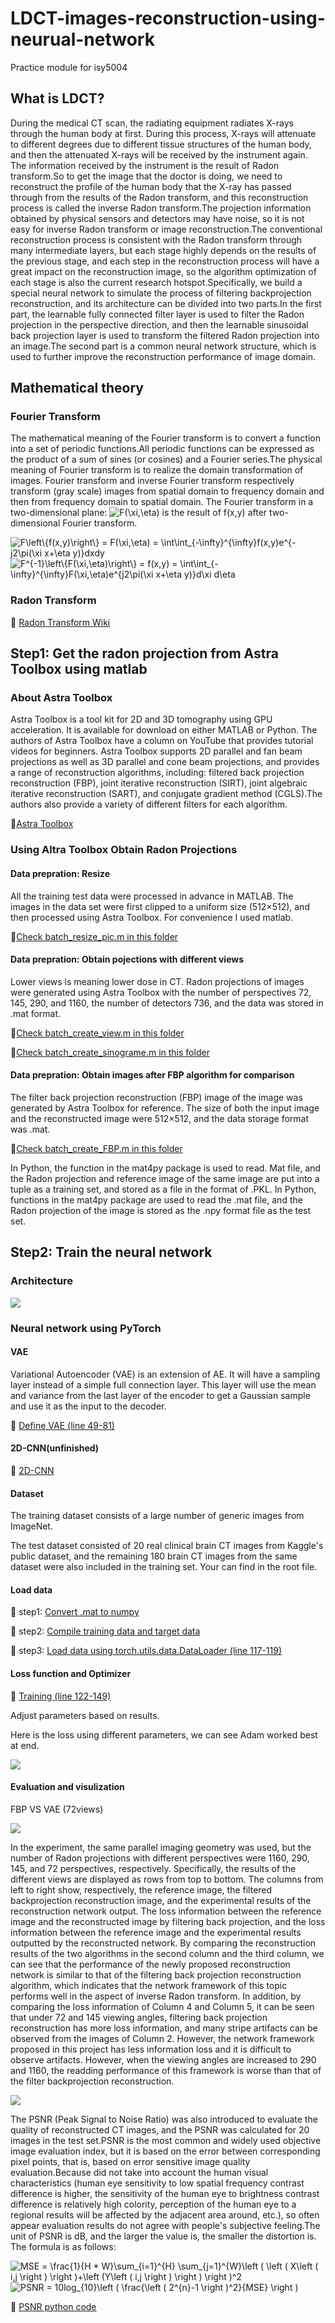# LDCT-images-reconstruction-using-neurual-network
Practice module for isy5004

## What is LDCT?
During the medical CT scan, the radiating equipment radiates X-rays through the human body at first. During this process, X-rays will attenuate to different degrees due to different tissue structures of the human body, and then the attenuated X-rays will be received by the instrument again. The information received by the instrument is the result of Radon transform.So to get the image that the doctor is doing, we need to reconstruct the profile of the human body that the X-ray has passed through from the results of the Radon transform, and this reconstruction process is called the inverse Radon transform.The projection information obtained by physical sensors and detectors may have noise, so it is not easy for inverse Radon transform or image reconstruction.The conventional reconstruction process is consistent with the Radon transform through many intermediate layers, but each stage highly depends on the results of the previous stage, and each step in the reconstruction process will have a great impact on the reconstruction image, so the algorithm optimization of each stage is also the current research hotspot.Specifically, we build a special neural network to simulate the process of filtering backprojection reconstruction, and its architecture can be divided into two parts.In the first part, the learnable fully connected filter layer is used to filter the Radon projection in the perspective direction, and then the learnable sinusoidal back projection layer is used to transform the filtered Radon projection into an image.The second part is a common neural network structure, which is used to further improve the reconstruction performance of image domain.

## Mathematical theory
### Fourier Transform
The mathematical meaning of the Fourier transform is to convert a function into a set of periodic functions.All periodic functions can be expressed as the product of a sum of sines (or cosines) and a Fourier series.The physical meaning of Fourier transform is to realize the domain transformation of images. Fourier transform and inverse Fourier transform respectively transform (gray scale) images from spatial domain to frequency domain and then from frequency domain to spatial domain.
The Fourier transform in a two-dimensional plane:
<img src="https://latex.codecogs.com/png.image?\dpi{110}&space;F(\xi,\eta)" title="F(\xi,\eta)" /> is the result of f(x,y) after two-dimensional Fourier transform.

<img src="https://latex.codecogs.com/png.image?\dpi{110}&space;F\left\{f(x,y)\right\}&space;&space;=&space;F(\xi,\eta)&space;=&space;\int\int_{-\infty}^{\infty}f(x,y)e^{-j2\pi(\xi&space;x&plus;\eta&space;y)}dxdy" title="F\left\{f(x,y)\right\} = F(\xi,\eta) = \int\int_{-\infty}^{\infty}f(x,y)e^{-j2\pi(\xi x+\eta y)}dxdy" />

<img src="https://latex.codecogs.com/png.image?\dpi{110}&space;F^{-1}\left\{F(\xi,\eta)\right\}&space;&space;=&space;f(x,y)&space;=&space;\int\int_{-\infty}^{\infty}F(\xi,\eta)e^{j2\pi(\xi&space;x&plus;\eta&space;y)}d\xi&space;d\eta" title="F^{-1}\left\{F(\xi,\eta)\right\} = f(x,y) = \int\int_{-\infty}^{\infty}F(\xi,\eta)e^{j2\pi(\xi x+\eta y)}d\xi d\eta" />

### Radon Transform

🚀 [Radon Transform Wiki](https://en.wikipedia.org/wiki/Radon_transform)


## Step1: Get the radon projection from Astra Toolbox using matlab
### About Astra Toolbox
Astra Toolbox is a tool kit for 2D and 3D tomography using GPU acceleration. It is available for download on either MATLAB or Python. The authors of Astra Toolbox have a column on YouTube that provides tutorial videos for beginners.
Astra Toolbox supports 2D parallel and fan beam projections as well as 3D parallel and cone beam projections, and provides a range of reconstruction algorithms, including: filtered back projection reconstruction (FBP), joint iterative reconstruction (SIRT), joint algebraic iterative reconstruction (SART), and conjugate gradient method (CGLS).The authors also provide a variety of different filters for each algorithm.

:rocket:[Astra Toolbox](https://www.youtube.com/channel/UCcnUlWuFeS9miMR_o8-6v3w/videos)
### Using Altra Toolbox Obtain Radon Projections

#### Data prepration: Resize
All the training test data were processed in advance in MATLAB. The images in the data set were first clipped to a uniform size (512×512), and then processed using Astra Toolbox. For convenience I used matlab.

:rocket:[Check batch_resize_pic.m in this folder](https://github.com/kiwoopu-yc/LDCT-images-reconstruction-using-neurual-network/tree/main/Astra)

#### Data prepration: Obtain pojections with different views
Lower views is meaning lower dose in CT.
Radon projections of images were generated using Astra Toolbox with the number of perspectives 72, 145, 290, and 1160, the number of detectors 736, and the data was stored in .mat format.

:rocket:[Check batch_create_view.m in this folder](https://github.com/kiwoopu-yc/LDCT-images-reconstruction-using-neurual-network/tree/main/Astra)

:rocket:[Check batch_create_sinograme.m in this folder](https://github.com/kiwoopu-yc/LDCT-images-reconstruction-using-neurual-network/tree/main/Astra)

#### Data prepration: Obtain images after FBP algorithm for comparison
The filter back projection reconstruction (FBP) image of the image was generated by Astra Toolbox for reference. The size of both the input image and the reconstructed image were 512×512, and the data storage format was .mat.

:rocket:[Check batch_create_FBP.m in this folder](https://github.com/kiwoopu-yc/LDCT-images-reconstruction-using-neurual-network/tree/main/Astra)

In Python, the function in the mat4py package is used to read. Mat file, and the Radon projection and reference image of the same image are put into a tuple as a training set, and stored as a file in the format of .PKL.
In Python, functions in the mat4py package are used to read the .mat file, and the Radon projection of the image is stored as the .npy format file as the test set.

## Step2: Train the neural network

### Architecture

<div style="align: center">
<img src="https://github.com/kiwoopu-yc/LDCT-images-reconstruction-using-neurual-network/blob/main/Pics/archi.jpg"/>
</div>

### Neural network using PyTorch

#### VAE

Variational Autoencoder (VAE) is an extension of AE. It will have a sampling layer instead of a simple full connection layer. This layer will use the mean and variance from the last layer of the encoder to get a Gaussian sample and use it as the input to the decoder. 

:rocket: [Define VAE (line 49-81)](https://github.com/kiwoopu-yc/LDCT-images-reconstruction-using-neurual-network/blob/main/Model/VAE.py)

#### 2D-CNN(unfinished)

:rocket: [2D-CNN](https://github.com/kiwoopu-yc/LDCT-images-reconstruction-using-neurual-network/blob/main/Model/2dcnn(unfinished).py)

#### Dataset
The training dataset consists of a large number of generic images from ImageNet.

The test dataset consisted of 20 real clinical brain CT images from Kaggle's public dataset, and the remaining 180 brain CT images from the same dataset were also included in the training set. Your can find in the root file. 

#### Load data

:rocket: step1: [Convert .mat to numpy](https://github.com/kiwoopu-yc/LDCT-images-reconstruction-using-neurual-network/blob/main/Model/mat2np.py)

:rocket: step2: [Compile training data and target data](https://github.com/kiwoopu-yc/LDCT-images-reconstruction-using-neurual-network/blob/main/Model/2npyconnect.py)

:rocket: step3: [Load data using torch.utils.data.DataLoader (line 117-119)](https://github.com/kiwoopu-yc/LDCT-images-reconstruction-using-neurual-network/blob/main/Model/VAE.py)

#### Loss function and Optimizer


:rocket: [Training (line 122-149)](https://github.com/kiwoopu-yc/LDCT-images-reconstruction-using-neurual-network/blob/main/Model/VAE.py)


Adjust parameters based on results.

Here is the loss using different parameters, we can see Adam worked best at end.
<div style="align: center">
<img src="https://github.com/kiwoopu-yc/LDCT-images-reconstruction-using-neurual-network/blob/main/Pics/optimizers.jpg"/>
</div>

#### Evaluation and visulization

FBP VS VAE (72views)

<div style="align: center">
<img src="https://github.com/kiwoopu-yc/LDCT-images-reconstruction-using-neurual-network/blob/main/Pics/72view.jpg"/>
</div>

In the experiment, the same parallel imaging geometry was used, but the number of Radon projections with different perspectives were 1160, 290, 145, and 72 perspectives, respectively. Specifically, the results of the different views are displayed as rows from top to bottom. The columns from left to right show, respectively, the reference image, the filtered backprojection reconstruction image, and the experimental results of the reconstruction network output. The loss information between the reference image and the reconstructed image by filtering back projection, and the loss information between the reference image and the experimental results outputted by the reconstructed network. By comparing the reconstruction results of the two algorithms in the second column and the third column, we can see that the performance of the newly proposed reconstruction network is similar to that of the filtering back projection reconstruction algorithm, which indicates that the network framework of this topic performs well in the aspect of inverse Radon transform. In addition, by comparing the loss information of Column 4 and Column 5, it can be seen that under 72 and 145 viewing angles, filtering back projection reconstruction has more loss information, and many stripe artifacts can be observed from the images of Column 2. However, the network framework proposed in this project has less information loss and it is difficult to observe artifacts. However, when the viewing angles are increased to 290 and 1160, the readding performance of this framework is worse than that of the filter backprojection reconstruction.

<div style="align: center">
<img src="https://github.com/kiwoopu-yc/LDCT-images-reconstruction-using-neurual-network/blob/main/Pics/all.jpg"/>
</div>

The PSNR (Peak Signal to Noise Ratio) was also introduced to evaluate the quality of reconstructed CT images, and the PSNR was calculated for 20 images in the test set.PSNR is the most common and widely used objective image evaluation index, but it is based on the error between corresponding pixel points, that is, based on error sensitive image quality evaluation.Because did not take into account the human visual characteristics (human eye sensitivity to low spatial frequency contrast difference is higher, the sensitivity of the human eye to brightness contrast difference is relatively high colority, perception of the human eye to a regional results will be affected by the adjacent area around, etc.), so often appear evaluation results do not agree with people's subjective feeling.The unit of PSNR is dB, and the larger the value is, the smaller the distortion is. The formula is as follows:

<div style="align: center">
<img src="https://latex.codecogs.com/svg.image?MSE&space;=&space;\frac{1}{H&space;*&space;W}\sum_{i=1}^{H}&space;\sum_{j=1}^{W}\left&space;(&space;\left&space;(&space;X\left&space;(&space;i,j&space;\right&space;)&space;\right&space;)&plus;\left&space;(Y\left&space;(&space;i,j&space;\right&space;)&space;&space;\right&space;)&space;\right&space;)^2" title="MSE = \frac{1}{H * W}\sum_{i=1}^{H} \sum_{j=1}^{W}\left ( \left ( X\left ( i,j \right ) \right )+\left (Y\left ( i,j \right ) \right ) \right )^2" />
</div>

<div style="align: center">
<img src="https://latex.codecogs.com/svg.image?PSNR&space;=&space;10log_{10}\left&space;(&space;\frac{\left&space;(&space;2^{n}-1&space;\right&space;)^2}{MSE}&space;\right&space;)" title="PSNR = 10log_{10}\left ( \frac{\left ( 2^{n}-1 \right )^2}{MSE} \right )" />
</div>

:rocket: [PSNR python code](https://gist.github.com/nimpy/5b0085075a54ba2e94f2cfabf5a98a57)
